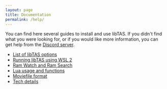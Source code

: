 ```yaml
---
layout: page
title: Documentation
permalink: /help/
---
```


You can find here several guides to install and use libTAS. If you didn't find
what you were looking for, or if you would like more information, you can
get help from the [Discord server](https://discord.gg/3MBVAzU).
* [List of libTAS options](../guides/options)
* [Running libTAS using WSL 2](../guides/wsl)
* [Ram Watch and Ram Search](../guides/ramwatch)
* [Lua usage and functions](../guides/lua)
* [Moviefile format](../guides/format)
* [Tech details](../guides/how)
